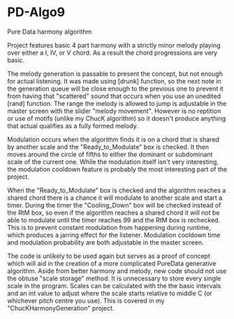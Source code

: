 # PD-Algo9
Pure Data harmony algorithm 

Project features basic 4 part harmony with a strictly minor melody playing over either a I, IV, or V chord.
As a result the chord progressions are very basic.

The melody generation is passable to present the concept, but not enough for actual listening.
It was made using [drunk] function, so the next note in the generation queue will be close enough to the previous one to prevent it from having that "scattered" sound that occurs when you use an unedited [rand] function. The range the melody is allowed to jump is adjustable in the master screen with the slider "melody movement".
However is no reptition or use of motifs (unlike my ChucK algorithm) so it doesn't produce anything that actual qualifies as a fully formed melody.

Modulation occurs when the algorithm finds it is on a chord that is shared by another scale and the "Ready_to_Modulate" box is checked. It then moves around the circle of fifths to either the dominant or subdominant scale of the current one. While the modulation itself isn't very interesting, the modulation cooldown feature is probably the most interesting part of the project. 

When the "Ready_to_Modulate" box is checked and the algorithm reaches a shared chord there is a chance it will modulate to another scale and start a timer. During the timer the "Cooling_Down" box will be checked instead of the RtM box, so even if the algorithm reaches a shared chord it will not be able to modulate until the timer reaches 99 and the RtM box is rechecked. This is to prevent constant modulation from happening during runtime, which produces a jarring effect for the listener. Modulation cooldown time and modulation probability are both adjustable in the master screen.

The code is unlikely to be used again but serves as a proof of concept which will aid in the creation of a more complicated PureData generative algorithm. Aside from better harmony and melody, new code should not use the obtuse "scale storage" method. It is unnecessary to store every single scale in the program. Scales can be calculated with the the basic intervals and an int value to adjust where the scale starts relative to middle C (or whichever pitch centre you use). This is covered in my "ChucKHarmonyGeneration" project.
